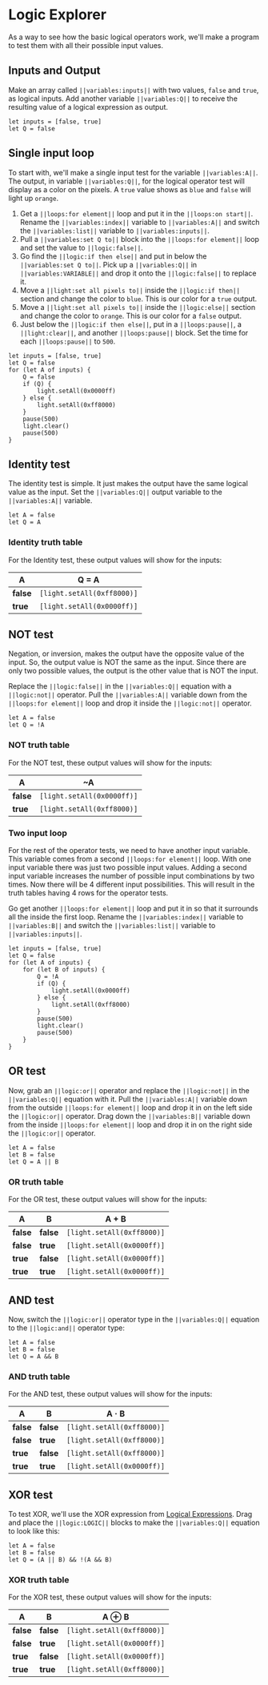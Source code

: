 # Logic Explorer

As a way to see how the basic logical operators work, we'll make a program to test them with all their possible input values.

## Inputs and Output

Make an array called ``||variables:inputs||`` with two values, ``false`` and ``true``, as logical inputs. Add another variable ``||variables:Q||`` to receive the resulting value of a logical expression as output.

```blocks
let inputs = [false, true]
let Q = false
```

## Single input loop

To start with, we'll make a single input test for the variable ``||variables:A||``. The output, in variable ``||variables:Q||``, for the logical operator test will display as a color on the pixels. A ``true`` value shows as ``blue`` and ``false`` will light up ``orange``.

1. Get a ``||loops:for element||`` loop and put it in the ``||loops:on start||``. Rename the ``||variables:index||`` variable to ``||variables:A||`` and switch the ``||variables:list||`` variable to ``||variables:inputs||``.
2. Pull a ``||variables:set Q to||`` block into the ``||loops:for element||`` loop and set the value to ``||logic:false||``.
3. Go find the ``||logic:if then else||`` and put in below the ``||variables:set Q to||``. Pick up a ``||variables:Q||`` in ``||variables:VARIABLE||`` and drop it onto the ``||logic:false||`` to replace it.
4. Move a ``||light:set all pixels to||`` inside the ``||logic:if then||`` section and change the color to ``blue``. This is our color for a ``true`` output.
5. Move a ``||light:set all pixels to||`` inside the ``||logic:else||`` section and change the color to ``orange``. This is our color for a ``false`` output.
6. Just below the ``||logic:if then else||``, put in a ``||loops:pause||``, a ``||light:clear||``, and another ``||loops:pause||`` block. Set the time for each ``||loops:pause||`` to ``500``.

```blocks
let inputs = [false, true]
let Q = false
for (let A of inputs) {
    Q = false
    if (Q) {
        light.setAll(0x0000ff)
    } else {
        light.setAll(0xff8000)
    }
    pause(500)
    light.clear()
    pause(500)
}
```

## Identity test

The identity test is simple. It just makes the output have the same logical value as the input. Set the ``||variables:Q||`` output variable to the ``||variables:A||`` variable.

```block
let A = false
let Q = A
```

### Identity truth table

For the Identity test, these output values will show for the inputs:

A | Q = A
-|-
**false** | ``[light.setAll(0xff8000)]``
**true** | ``[light.setAll(0x0000ff)]``

## NOT test

Negation, or inversion, makes the output have the opposite value of the input. So, the output value is NOT the same as the input. Since there are only two possible values, the output is the other value that is NOT the input.

Replace the ``||logic:false||`` in the ``||variables:Q||`` equation with a ``||logic:not||`` operator. Pull the ``||variables:A||`` variable down from the ``||loops:for element||`` loop and drop it inside the ``||logic:not||`` operator.

```block
let A = false
let Q = !A
```

### NOT truth table

For the NOT test, these output values will show for the inputs:

A | ~A
-|-
**false** | ``[light.setAll(0x0000ff)]``
**true** | ``[light.setAll(0xff8000)]``

### Two input loop

For the rest of the operator tests, we need to have another input variable. This variable comes from a second ``||loops:for element||`` loop. With one input variable there was just two possible input values. Adding a second input variable increases the number of possible input combinations by two times. Now there will be 4 different input possibilities. This will result in the truth tables having 4 rows for the operator tests.

Go get another ``||loops:for element||`` loop and put it in so that it surrounds all the inside the first loop. Rename the ``||variables:index||`` variable to ``||variables:B||`` and switch the ``||variables:list||`` variable to ``||variables:inputs||``.

```blocks
let inputs = [false, true]
let Q = false
for (let A of inputs) {
    for (let B of inputs) {
        Q = !A
        if (Q) {
            light.setAll(0x0000ff)
        } else {
            light.setAll(0xff8000)
        }
        pause(500)
        light.clear()
        pause(500)
    }
}
```

## OR test

Now, grab an ``||logic:or||`` operator and replace the ``||logic:not||`` in the ``||variables:Q||`` equation with it. Pull the ``||variables:A||`` variable down from the outside ``||loops:for element||`` loop and drop it in on the left side the ``||logic:or||`` operator. Drag down the ``||variables:B||`` variable down from the inside ``||loops:for element||`` loop and drop it in on the right side the ``||logic:or||`` operator.

```block
let A = false
let B = false
let Q = A || B
```
### OR truth table

For the OR test, these output values will show for the inputs:

A | B | A + B
-|-|-
**false** | **false** |  ``[light.setAll(0xff8000)]``
**false** | **true** |  ``[light.setAll(0x0000ff)]``
**true** | **false** |  ``[light.setAll(0x0000ff)]``
**true** | **true** |  ``[light.setAll(0x0000ff)]``

## AND test

Now, switch the ``||logic:or||`` operator type in the ``||variables:Q||`` equation to the ``||logic:and||`` operator type:

```block
let A = false
let B = false
let Q = A && B
```

### AND truth table

For the AND test, these output values will show for the inputs:

A | B | A · B
-|-|-
**false** | **false** |  ``[light.setAll(0xff8000)]``
**false** | **true** |  ``[light.setAll(0xff8000)]``
**true** | **false** |  ``[light.setAll(0xff8000)]``
**true** | **true** |  ``[light.setAll(0x0000ff)]``

## XOR test

To test XOR, we'll use the XOR expression from [Logical Expressions](/learnsystem/logic-lab/expressions#xor). Drag and place the ``||logic:LOGIC||`` blocks to make the ``||variables:Q||`` equation to look like this:

```block
let A = false
let B = false
let Q = (A || B) && !(A && B)
```
### XOR truth table

For the XOR test, these output values will show for the inputs:

A | B | A ⊕ B
-|-|-
**false** | **false** |  ``[light.setAll(0xff8000)]``
**false** | **true** |  ``[light.setAll(0x0000ff)]``
**true** | **false** |  ``[light.setAll(0x0000ff)]``
**true** | **true** |  ``[light.setAll(0xff8000)]``